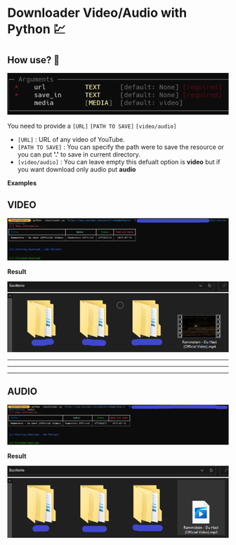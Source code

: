 # **Downloader Video/Audio with Python** 💹

## How use? 👤

![user.PNG](/assets/user.PNG)

You need to provide a `[URL]` `[PATH TO SAVE]` `[video/audio]`

* `[URL]` : URL of any video of YouTube.
* `[PATH TO SAVE]` : You can specify the path were to save the resource or you can put **'.'** to save in current directory.
* `[video/audio]` : You can leave empty this defualt option is **video** but if you want download only audio put **audio**


**Examples**

## **VIDEO**
![ex.png](/assets/ex1.png)

**Result**

![ex2.png](/assets/ex2.png)

---
---
---

## **AUDIO**
![ex3.png](/assets/ex3.PNG)

**Result**

![ex4.png](/assets/ex4.PNG)